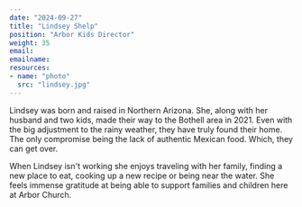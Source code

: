 ```yaml
---
date: "2024-09-27"
title: "Lindsey Shelp"
position: "Arbor Kids Director"
weight: 35
email: 
emailname: 
resources:
- name: "photo"
  src: "lindsey.jpg"
---
```


Lindsey was born and raised in Northern Arizona. She, along with her husband and two kids, made their way to the Bothell area in 2021. Even with the big adjustment to the rainy weather, they have truly found their home. The only compromise being the lack of authentic Mexican food. Which, they can get over.

When Lindsey isn't working she enjoys traveling with her family, finding a new place to eat, cooking up a new recipe or being near the water. She feels immense gratitude at being able to support families and children here at Arbor Church.

